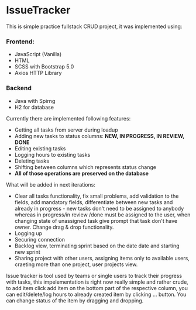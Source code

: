 # IssueTracker

This is simple practice fullstack CRUD project, it was implemented using:
### Frontend:
- JavaScript (Vanilla)
- HTML
- SCSS with Bootstrap 5.0
- Axios HTTP Library
### Backend
- Java with Spirng
- H2 for database

Currently there are implemented following features: 
- Getting all tasks from server during loadup
- Adding new tasks to status columns: **NEW, IN PROGRESS, IN REVIEW, DONE**
- Editing existing tasks
- Logging hours to existing tasks
- Deleting tasks
- Shifting between columns which represents status change
- **All of those operations are preserved on the database**

What will be added in next iterations: 
- Clear all tasks functionality, fix small problems, add validation to the fields, add mandatory fields, differentiate between new tasks and already in progress - new tasks don't need to be assigned to anybody whereas in progress/in review /done must be assigned to the user, when changing state of unassigned task give prompt that task don't have owner. Change drag & drop functionality.
- Logging up
- Securing connection
- Backlog view, terminating sprint based on the date date and starting new sprint
- Sharing project with other users, assigning items only to available users, craeting more than one project, user projects view.

Issue tracker is tool used by teams or single users to track their progress with tasks, this impelementation is right now really simple and rather crude, to add item click add item on the bottom part of the respective column, you can edit/delete/log hours to already created item by clicking ... button. You can change status of the item by dragging and dropping. 
